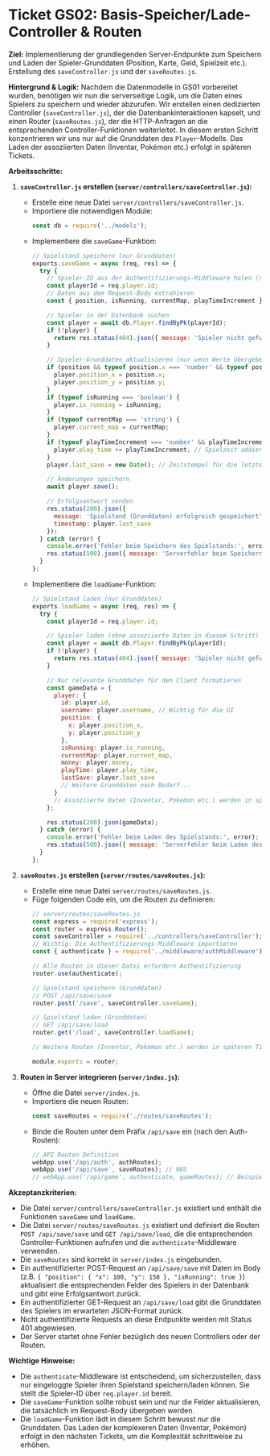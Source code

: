 # Ticket GS02: Basis-Speicher/Lade-Controller & Routen

**Ziel:** Implementierung der grundlegenden Server-Endpunkte zum Speichern und Laden der Spieler-Grunddaten (Position, Karte, Geld, Spielzeit etc.). Erstellung des `saveController.js` und der `saveRoutes.js`.

**Hintergrund & Logik:**
Nachdem die Datenmodelle in GS01 vorbereitet wurden, benötigen wir nun die serverseitige Logik, um die Daten eines Spielers zu speichern und wieder abzurufen. Wir erstellen einen dedizierten Controller (`saveController.js`), der die Datenbankinteraktionen kapselt, und einen Router (`saveRoutes.js`), der die HTTP-Anfragen an die entsprechenden Controller-Funktionen weiterleitet. In diesem ersten Schritt konzentrieren wir uns nur auf die Grunddaten des `Player`-Modells. Das Laden der assoziierten Daten (Inventar, Pokémon etc.) erfolgt in späteren Tickets.

**Arbeitsschritte:**

1.  **`saveController.js` erstellen (`server/controllers/saveController.js`):**
    *   Erstelle eine neue Datei `server/controllers/saveController.js`.
    *   Importiere die notwendigen Module:
        ```javascript
        const db = require('../models');
        ```
    *   Implementiere die `saveGame`-Funktion:
        ```javascript
        // Spielstand speichern (nur Grunddaten)
        exports.saveGame = async (req, res) => {
          try {
            // Spieler-ID aus der Authentifizierungs-Middleware holen (req.player wurde in authenticate gesetzt)
            const playerId = req.player.id;
            // Daten aus dem Request-Body extrahieren
            const { position, isRunning, currentMap, playTimeIncrement } = req.body;

            // Spieler in der Datenbank suchen
            const player = await db.Player.findByPk(playerId);
            if (!player) {
              return res.status(404).json({ message: 'Spieler nicht gefunden' });
            }

            // Spieler-Grunddaten aktualisieren (nur wenn Werte übergeben wurden)
            if (position && typeof position.x === 'number' && typeof position.y === 'number') {
              player.position_x = position.x;
              player.position_y = position.y;
            }
            if (typeof isRunning === 'boolean') {
              player.is_running = isRunning;
            }
            if (typeof currentMap === 'string') {
              player.current_map = currentMap;
            }
            if (typeof playTimeIncrement === 'number' && playTimeIncrement > 0) {
              player.play_time += playTimeIncrement; // Spielzeit addieren
            }
            player.last_save = new Date(); // Zeitstempel für die letzte Speicherung setzen

            // Änderungen speichern
            await player.save();

            // Erfolgsantwort senden
            res.status(200).json({
              message: 'Spielstand (Grunddaten) erfolgreich gespeichert',
              timestamp: player.last_save
            });
          } catch (error) {
            console.error('Fehler beim Speichern des Spielstands:', error);
            res.status(500).json({ message: 'Serverfehler beim Speichern des Spielstands' });
          }
        };
        ```
    *   Implementiere die `loadGame`-Funktion:
        ```javascript
        // Spielstand laden (nur Grunddaten)
        exports.loadGame = async (req, res) => {
          try {
            const playerId = req.player.id;

            // Spieler laden (ohne assoziierte Daten in diesem Schritt)
            const player = await db.Player.findByPk(playerId);
            if (!player) {
              return res.status(404).json({ message: 'Spieler nicht gefunden' });
            }

            // Nur relevante Grunddaten für den Client formatieren
            const gameData = {
              player: {
                id: player.id,
                username: player.username, // Wichtig für die UI
                position: {
                  x: player.position_x,
                  y: player.position_y
                },
                isRunning: player.is_running,
                currentMap: player.current_map,
                money: player.money,
                playTime: player.play_time,
                lastSave: player.last_save
                // Weitere Grunddaten nach Bedarf...
              }
              // Assoziierte Daten (Inventar, Pokemon etc.) werden in späteren Tickets hinzugefügt
            };

            res.status(200).json(gameData);
          } catch (error) {
            console.error('Fehler beim Laden des Spielstands:', error);
            res.status(500).json({ message: 'Serverfehler beim Laden des Spielstands' });
          }
        };
        ```

2.  **`saveRoutes.js` erstellen (`server/routes/saveRoutes.js`):**
    *   Erstelle eine neue Datei `server/routes/saveRoutes.js`.
    *   Füge folgenden Code ein, um die Routen zu definieren:
        ```javascript
        // server/routes/saveRoutes.js
        const express = require('express');
        const router = express.Router();
        const saveController = require('../controllers/saveController');
        // Wichtig: Die Authentifizierungs-Middleware importieren
        const { authenticate } = require('../middleware/authMiddleware');

        // Alle Routen in dieser Datei erfordern Authentifizierung
        router.use(authenticate);

        // Spielstand speichern (Grunddaten)
        // POST /api/save/save
        router.post('/save', saveController.saveGame);

        // Spielstand laden (Grunddaten)
        // GET /api/save/load
        router.get('/load', saveController.loadGame);

        // Weitere Routen (Inventar, Pokemon etc.) werden in späteren Tickets hinzugefügt

        module.exports = router;
        ```

3.  **Routen in Server integrieren (`server/index.js`):**
    *   Öffne die Datei `server/index.js`.
    *   Importiere die neuen Routen:
        ```javascript
        const saveRoutes = require('./routes/saveRoutes');
        ```
    *   Binde die Routen unter dem Präfix `/api/save` ein (nach den Auth-Routen):
        ```javascript
        // API Routen Definition
        webApp.use('/api/auth', authRoutes);
        webApp.use('/api/save', saveRoutes); // NEU
        // webApp.use('/api/game', authenticate, gameRoutes); // Beispiel für andere geschützte Routen
        ```

**Akzeptanzkriterien:**

*   Die Datei `server/controllers/saveController.js` existiert und enthält die Funktionen `saveGame` und `loadGame`.
*   Die Datei `server/routes/saveRoutes.js` existiert und definiert die Routen `POST /api/save/save` und `GET /api/save/load`, die die entsprechenden Controller-Funktionen aufrufen und die `authenticate`-Middleware verwenden.
*   Die `saveRoutes` sind korrekt in `server/index.js` eingebunden.
*   Ein authentifizierter POST-Request an `/api/save/save` mit Daten im Body (z.B. `{ "position": { "x": 100, "y": 150 }, "isRunning": true }`) aktualisiert die entsprechenden Felder des Spielers in der Datenbank und gibt eine Erfolgsantwort zurück.
*   Ein authentifizierter GET-Request an `/api/save/load` gibt die Grunddaten des Spielers im erwarteten JSON-Format zurück.
*   Nicht authentifizierte Requests an diese Endpunkte werden mit Status 401 abgewiesen.
*   Der Server startet ohne Fehler bezüglich des neuen Controllers oder der Routen.

**Wichtige Hinweise:**
*   Die `authenticate`-Middleware ist entscheidend, um sicherzustellen, dass nur eingeloggte Spieler ihren Spielstand speichern/laden können. Sie stellt die Spieler-ID über `req.player.id` bereit.
*   Die `saveGame`-Funktion sollte robust sein und nur die Felder aktualisieren, die tatsächlich im Request-Body übergeben werden.
*   Die `loadGame`-Funktion lädt in diesem Schritt bewusst *nur* die Grunddaten. Das Laden der komplexeren Daten (Inventar, Pokémon) erfolgt in den nächsten Tickets, um die Komplexität schrittweise zu erhöhen.
